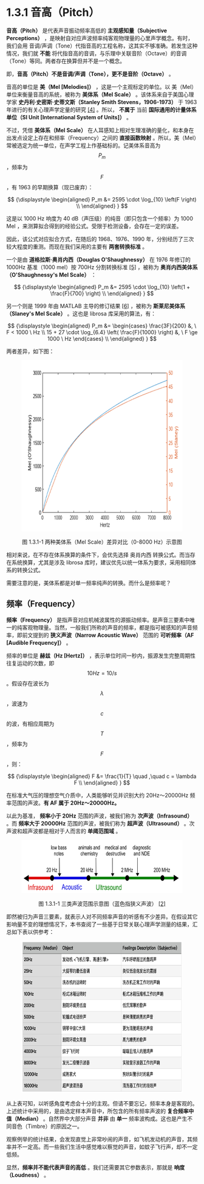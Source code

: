 
# 1.3.1 音高（Pitch）

**音高（Pitch）** 是代表声音振动频率高低的 **主观感知量（Subjective Perceptions）** ，是映射自对应声波频率纯客观物理量的心里声学概念。有时，我们会用 音调/声调（Tone）代指音高的工程名称，这其实不够准确。若发生这种情况，我们就 **不能** 将代指音高的音调，与乐理中关联音阶（Octave）的音调（Tone）等同。两者存在换算但并不是一个概念。

即，**音高（Pitch）不是音调/声调（Tone），更不是音阶（Octave）** 。
	
音高的单位是 **美（Mel [Melodies]）** ，这是一个主观标定的单位。以 美（Mel）单位来衡量音高的系统，被称为 **美体系（Mel Scale）** 。该体系来自于美国心理学家 **史丹利·史密斯·史蒂文斯（Stanley Smith Stevens，1906-1973）** 于 1963 年进行的有关心理声学定量的研究 [\[4\]][ref] 。所以， **不属于** 当前 **国际通用的计量体系单位（SI Unit [International System of Units]）** 。

不过，凭借 **美体系（Mel Scale）** 在人耳感知上相对生理准确的量化，和本身在出发点设定上存在和频率（Frequency）之间的 **直接函数映射** 。所以，美（Mel）常被选定为统一单位，在声学工程上作基础标的。记美体系音高为 $$P_m$$ ，频率为 $$F$$ ，有 1963 的早期换算（现已废弃）：

$$
{\displaystyle 
 \begin{aligned}
   P_m &= 2595 \cdot \log_{10} \left(F \right) \\
 \end{aligned}
}
$$

这是以 1000 Hz 响度为 40 dB（声压级）的纯音（即只包含一个频率）为 1000 Mel ，来测算拟合得到的经验公式。受限于检测设备，会存在一定的误差。

因此，该公式对应拟合方式，在随后的 1968、1976、1990 年，分别经历了三次较大程度的重测。而现在我们采用的主要有 **两套转换标准** 。

一个是由 **道格拉斯·奥肖内西（Douglas O'Shaughnessy）** 在 1976 年修订的 1000Hz 基准（1000 mel）按 700Hz 分割转换标准 [\[5\]][ref] ，被称为 **奥肖内西美体系（O'Shaughnessy's Mel Scale）** ：

$$
{\displaystyle 
 \begin{aligned}
   P_m &= 2595 \cdot \log_{10} \left(1 + \frac{F}{700} \right) \\
 \end{aligned}
}
$$

另一个则是 1999 年由 MATLAB 主导的修订结果 [\[6\]][ref] ，被称为 **斯莱尼美体系（Slaney's Mel Scale）** 。这也是 librosa 库采用的算法，有：

$$
{\displaystyle 
 \begin{aligned}
   P_m
   &= \begin{cases}
     \frac{3F}{200} &, \ F < 1000 \ Hz \\
     15 + 27 \cdot \log_{6.4} \left( \frac{F}{1000} \right) &, \ F \ge 1000 \ Hz 
   \end{cases} \\
 \end{aligned}
}
$$

两者差异，如下图：

<center>
<figure>
   <img  
      width = "600" height = "450"
      src="../../Pictures/pitch_compare_Slaney_Osha.png" alt="">
    <figcaption>
      <p>图 1.3.1-1 两种美体系（Mel Scale）差异对比（0-8000 Hz）示意图</p>
   </figcaption>
</figure>
</center>

相对来说，在不存在体系换算的条件下，会优先选择 奥肖内西 转换公式。而当存在系统换算，尤其是涉及 librosa 库时，建议优先以统一体系为要求，采用相同体系的转换公式。

需要注意的是，美体系都是对单一频率纯声的转换。而什么是频率呢？

## **频率（Frequency）**

**频率（Frequency）** 是指声音对应机械波属性的源振动频率。是声音三要素中唯一的纯客观物理量。当然，一般我们所称的声音的频率，都是指可被感知的声音频率，即前文提到的 **狭义声波（Narrow Acoustic Wave）** 范围的 **可听频率（AF [Audible Frequency]）** 。

频率的单位是 **赫兹（Hz [Hertz]）** ，表示单位时间一秒内，振源发生完整周期性往复运动的次数，即 $$10 Hz = 10/s$$ 。假设存在波长为 $$\lambda$$ ，波速为 $$c$$ 的波，有相应周期为 $$T$$ ，频率为 $$F$$ ，则：

$$
{\displaystyle 
 \begin{aligned}
   F &= \frac{1}{T} \quad ,\quad c = \lambda F \\
 \end{aligned}
}
$$

在标准大气压的理想空气介质中，人类能够听见并识别大约 20Hz～20000Hz 频率范围的声波。**有 AF 属于 20Hz～20000Hz。**

以此为基准， **频率小于 20Hz** 范围的声波，被我们称为 **次声波（Infrasound）** 。而 **频率大于 20000Hz** 范围的声波，被我们称为 **超声波（Ultrasound）** 。次声波和超声波都是相对于人而言的 **单阈范围域** 。

<center>
<figure>
   <img  
      width = "600" height = "140"
      src="../../Pictures/Ultrasound_range_diagram.png" alt="">
    <figcaption>
      <p>图 1.3.1-1 三类声波范围示意图（蓝色指狭义声波） <a href="References_1.md">[2]</a></p>
   </figcaption>
</figure>
</center>

即然被归为声音三要素，就表示人对不同频率声音的听感有不少差异。在假设其它影响量不变的理想情况下，本书查阅了一些基于日常关联心理声学测量的结果，汇总如下表以供参考：

<center>
<figure>
   <img  
      width = "620" height = "400"
      src="../../Pictures/sound_frequency_table_cn.png" alt="">
</figure>
</center>

从上表可知，以听感角度考虑会十分的主观。但请不要忘记，频率本身是客观的。上述统计中采用的，是由选定样本声音中，所包含的所有频率声波的 **复合频率中值（Median）** 。自然界中大部分声音 **并非** 由 **单一** 频率波构成。这也是产生不同音色（Timbre）的原因之一。

观察例举的统计结果，会发现直觉上非常吵闹的声音，如飞机发动机的声音，其频率并不一定高。而一些我们生活中感觉难以察觉的声音，如蚊子飞行声，却不一定低频。

显然，**频率并不能代表声音的高低** 。我们还需要其它参数表示，那就是 **响度（Loudness）** 。


[ref]: References_1.md